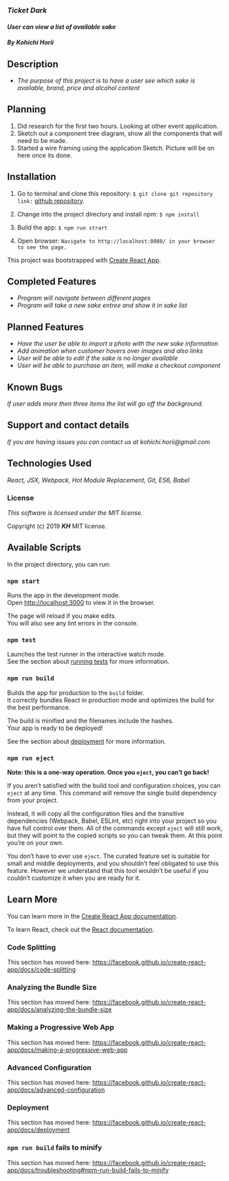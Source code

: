 ### _Ticket Dark_

#### _User can view a list of available sake_

#### _By Kohichi Horii_

## Description

* _The purpose of this project is to have a user see which sake is available, brand, price and alcohol content_

## Planning

 1. Did research for the first two hours. Looking at other event application.
 2. Sketch out a component tree diagram, show all the components that will need to be made.
 3. Started a wire framing using the application Sketch. Picture will be on here once its done.


## Installation

1. Go to terminal and clone this repository:
`$ git clone git repository link:` [github repository](https://github.com/ko1h/mirai-tap-room.git).

2. Change into the project directory and install npm:
`$ npm install`

3. Build the app:
`$ npm run strart`

4. Open browser:
`Navigate to http://localhost:8080/ in your browser to see the page.`

This project was bootstrapped with [Create React App](https://github.com/facebook/create-react-app).

## Completed Features
* _Program will navigate between different pages_
* _Program will take a new sake entree and show it in sake list_

## Planned Features

* _Have the user be able to import a photo with the new sake information_
* _Add animation when customer hovers over images and also links_
* _User will be able to edit if the sake is no longer available_
* _User will be able to purchase an item, will make a checkout component_


## Known Bugs

_If user adds more then three items the list will go off the background._

## Support and contact details

_If you are having issues you can contact us at kohichi.horii@gmail.com_

## Technologies Used

_React, JSX, Webpack, Hot Module Replacement, Git, ES6, Babel_

### License

*This software is licensed under the MIT license.*

Copyright (c) 2019 **_KH_** MIT license.


## Available Scripts

In the project directory, you can run:

### `npm start`

Runs the app in the development mode.<br>
Open [http://localhost:3000](http://localhost:3000) to view it in the browser.

The page will reload if you make edits.<br>
You will also see any lint errors in the console.

### `npm test`

Launches the test runner in the interactive watch mode.<br>
See the section about [running tests](https://facebook.github.io/create-react-app/docs/running-tests) for more information.

### `npm run build`

Builds the app for production to the `build` folder.<br>
It correctly bundles React in production mode and optimizes the build for the best performance.

The build is minified and the filenames include the hashes.<br>
Your app is ready to be deployed!

See the section about [deployment](https://facebook.github.io/create-react-app/docs/deployment) for more information.

### `npm run eject`

**Note: this is a one-way operation. Once you `eject`, you can’t go back!**

If you aren’t satisfied with the build tool and configuration choices, you can `eject` at any time. This command will remove the single build dependency from your project.

Instead, it will copy all the configuration files and the transitive dependencies (Webpack, Babel, ESLint, etc) right into your project so you have full control over them. All of the commands except `eject` will still work, but they will point to the copied scripts so you can tweak them. At this point you’re on your own.

You don’t have to ever use `eject`. The curated feature set is suitable for small and middle deployments, and you shouldn’t feel obligated to use this feature. However we understand that this tool wouldn’t be useful if you couldn’t customize it when you are ready for it.

## Learn More

You can learn more in the [Create React App documentation](https://facebook.github.io/create-react-app/docs/getting-started).

To learn React, check out the [React documentation](https://reactjs.org/).

### Code Splitting

This section has moved here: https://facebook.github.io/create-react-app/docs/code-splitting

### Analyzing the Bundle Size

This section has moved here: https://facebook.github.io/create-react-app/docs/analyzing-the-bundle-size

### Making a Progressive Web App

This section has moved here: https://facebook.github.io/create-react-app/docs/making-a-progressive-web-app

### Advanced Configuration

This section has moved here: https://facebook.github.io/create-react-app/docs/advanced-configuration

### Deployment

This section has moved here: https://facebook.github.io/create-react-app/docs/deployment

### `npm run build` fails to minify

This section has moved here: https://facebook.github.io/create-react-app/docs/troubleshooting#npm-run-build-fails-to-minify
